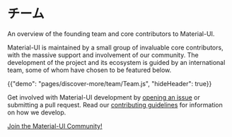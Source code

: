 # チーム

<p class="description">An overview of the founding team and core contributors to Material-UI.</p>

Material-UI is maintained by a small group of invaluable core contributors, with the massive support and involvement of our community. The development of the project and its ecosystem is guided by an international team, some of whom have chosen to be featured below.

{{"demo": "pages/discover-more/team/Team.js", "hideHeader": true}}

Get involved with Material-UI development by [opening an issue](https://github.com/mui-org/material-ui/issues/new) or submitting a pull request. Read our [contributing guidelines](https://github.com/mui-org/material-ui/blob/next/CONTRIBUTING.md) for information on how we develop.

[Join the Material-UI Community!](/discover-more/community/)